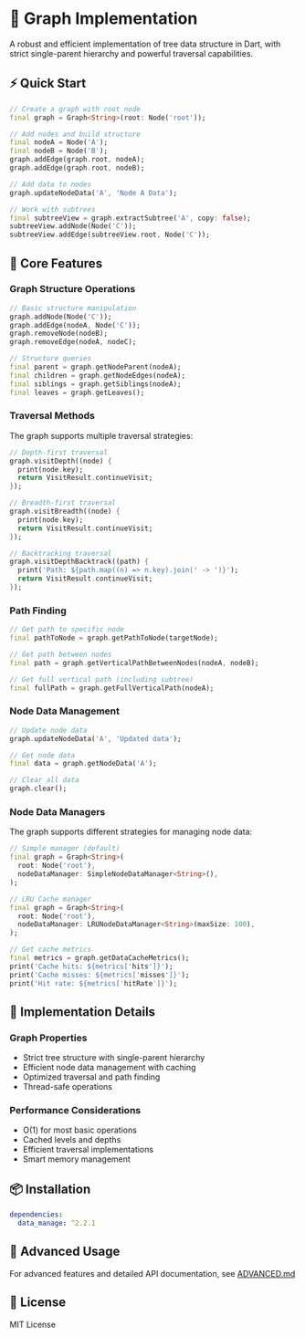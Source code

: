 # 🌳 Graph Implementation

A robust and efficient implementation of tree data structure in Dart, with strict single-parent hierarchy and powerful traversal capabilities.

## ⚡️ Quick Start

```dart
// Create a graph with root node
final graph = Graph<String>(root: Node('root'));

// Add nodes and build structure
final nodeA = Node('A');
final nodeB = Node('B');
graph.addEdge(graph.root, nodeA);
graph.addEdge(graph.root, nodeB);

// Add data to nodes
graph.updateNodeData('A', 'Node A Data');

// Work with subtrees
final subtreeView = graph.extractSubtree('A', copy: false);
subtreeView.addNode(Node('C'));
subtreeView.addEdge(subtreeView.root, Node('C'));
```

## 🎯 Core Features

### Graph Structure Operations
```dart
// Basic structure manipulation
graph.addNode(Node('C'));
graph.addEdge(nodeA, Node('C'));
graph.removeNode(nodeB);
graph.removeEdge(nodeA, nodeC);

// Structure queries
final parent = graph.getNodeParent(nodeA);
final children = graph.getNodeEdges(nodeA);
final siblings = graph.getSiblings(nodeA);
final leaves = graph.getLeaves();
```

### Traversal Methods
The graph supports multiple traversal strategies:

```dart
// Depth-first traversal
graph.visitDepth((node) {
  print(node.key);
  return VisitResult.continueVisit;
});

// Breadth-first traversal
graph.visitBreadth((node) {
  print(node.key);
  return VisitResult.continueVisit;
});

// Backtracking traversal
graph.visitDepthBacktrack((path) {
  print('Path: ${path.map((n) => n.key).join(' -> ')}');
  return VisitResult.continueVisit;
});
```

### Path Finding
```dart
// Get path to specific node
final pathToNode = graph.getPathToNode(targetNode);

// Get path between nodes
final path = graph.getVerticalPathBetweenNodes(nodeA, nodeB);

// Get full vertical path (including subtree)
final fullPath = graph.getFullVerticalPath(nodeA);
```

### Node Data Management
```dart
// Update node data
graph.updateNodeData('A', 'Updated data');

// Get node data
final data = graph.getNodeData('A');

// Clear all data
graph.clear();
```

### Node Data Managers
The graph supports different strategies for managing node data:

```dart
// Simple manager (default)
final graph = Graph<String>(
  root: Node('root'),
  nodeDataManager: SimpleNodeDataManager<String>(),
);

// LRU Cache manager
final graph = Graph<String>(
  root: Node('root'),
  nodeDataManager: LRUNodeDataManager<String>(maxSize: 100),
);

// Get cache metrics
final metrics = graph.getDataCacheMetrics();
print('Cache hits: ${metrics['hits']}');
print('Cache misses: ${metrics['misses']}');
print('Hit rate: ${metrics['hitRate']}');
```

## 🎨 Implementation Details

### Graph Properties
- Strict tree structure with single-parent hierarchy
- Efficient node data management with caching
- Optimized traversal and path finding
- Thread-safe operations

### Performance Considerations
- O(1) for most basic operations
- Cached levels and depths
- Efficient traversal implementations
- Smart memory management

## 📦 Installation

```yaml
dependencies:
  data_manage: ^2.2.1
```

## 🔧 Advanced Usage

For advanced features and detailed API documentation, see [ADVANCED.md](ADVANCED.md)

## 📄 License

MIT License